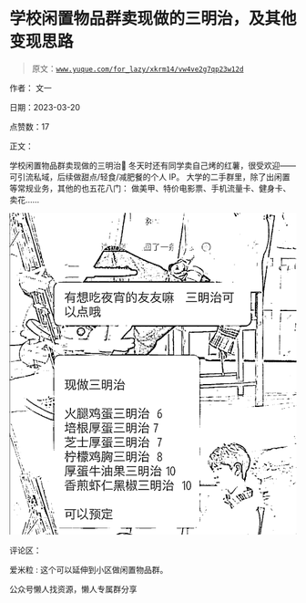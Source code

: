 # 学校闲置物品群卖现做的三明治，及其他变现思路

> 原文：[`www.yuque.com/for_lazy/xkrm14/vw4ve2g7qp23w12d`](https://www.yuque.com/for_lazy/xkrm14/vw4ve2g7qp23w12d)



作者： 文一



日期：2023-03-20



点赞数：17



正文：



学校闲置物品群卖现做的三明治🥪 冬天时还有同学卖自己烤的红薯，很受欢迎——可引流私域，后续做甜点/轻食/减肥餐的个人 IP。 大学的二手群里，除了出闲置等常规业务，其他的也五花八门： 做美甲、特价电影票、手机流量卡、健身卡、卖花……



![](img/bad8ab560e1fc2490380874e0d822e95.png)  

评论区：



爱米粒 : 这个可以延伸到小区做闲置物品群。



公众号懒人找资源，懒人专属群分享

